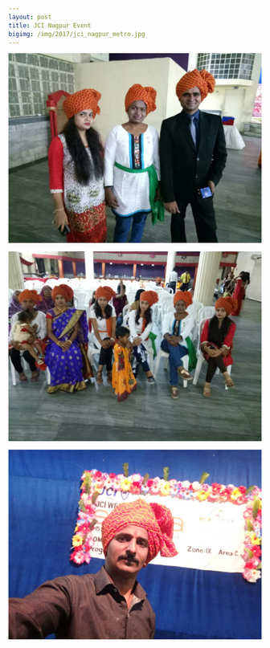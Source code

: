 ```yaml
---
layout: post
title: JCI Nagpur Event
bigimg: /img/2017/jci_nagpur_metro.jpg
---
```


![JCI WEEK LAST NIGHT](/img/2017/jci_nagpur_metro_2.jpg)

![JCI WEEK LAST NIGHT](/img/2017/jci_nagpur_metro_3.jpg)

![JCI WEEK LAST NIGHT](/img/2017/jci-nagpur-metro-20170916.jpg)